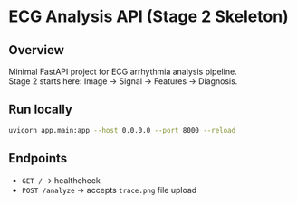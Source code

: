 # ECG Analysis API (Stage 2 Skeleton)

## Overview
Minimal FastAPI project for ECG arrhythmia analysis pipeline.  
Stage 2 starts here: Image → Signal → Features → Diagnosis.

## Run locally
```bash
uvicorn app.main:app --host 0.0.0.0 --port 8000 --reload
```

## Endpoints
- `GET /` → healthcheck
- `POST /analyze` → accepts `trace.png` file upload
